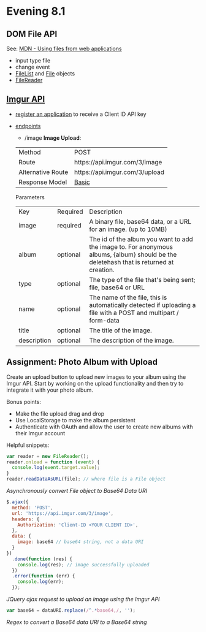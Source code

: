 # Evening 8.1

## DOM File API
See: [MDN - Using files from web applications](https://developer.mozilla.org/en-US/docs/Using_files_from_web_applications)
* input type file
* change event
* [FileList](https://developer.mozilla.org/en-US/docs/Web/API/FileList) and [File](https://developer.mozilla.org/en-US/docs/Web/API/File) objects
* [FileReader](https://developer.mozilla.org/en-US/docs/Web/API/FileReader)

## [Imgur API](https://api.imgur.com/)
* [register an application](https://api.imgur.com/#registerapp) to receive a Client ID API key
* [endpoints](https://api.imgur.com/endpoints)
  * /image **Image Upload**:
  <div id="image-upload" class="textbox">
    <table>
        <tbody><tr>
            <td class="header">Method</td>
            <td>POST</td>
        </tr>
        <tr>
            <td class="header">Route</td>
            <td class="url">https://api.imgur.com/3/image</td>
        </tr>
        <tr>
            <td class="header">Alternative Route</td>
            <td class="url">https://api.imgur.com/3/upload</td>
        </tr>
        <tr>
            <td class="header">Response Model</td>
            <td><a href="/models/basic">Basic</a></td>
        </tr>
    </tbody></table>

    <span>Parameters</span>
    <table>
        <tbody><tr class="header">
            <td>Key</td>
            <td>Required</td>
            <td>Description</td>
        </tr>
        <tr>
            <td>image</td>
            <td>required</td>
            <td>A binary file, base64 data, or a URL for an image. (up to 10MB)</td>
        </tr>
        <tr>
            <td>album</td>
            <td>optional</td>
            <td>
                The id of the album you want to add the image to.
                For anonymous albums, {album} should be the
                deletehash that is returned at creation.
            </td>
        </tr>
        <tr>
            <td>type</td>
            <td>optional</td>
            <td>The type of the file that's being sent; file, base64 or URL</td>
        </tr>
        <tr>
            <td>name</td>
            <td>optional</td>
            <td>The name of the file, this is automatically detected if uploading a file with a POST and multipart / form-data</td>
        </tr>
        <tr>
            <td>title</td>
            <td>optional</td>
            <td>The title of the image.</td>
        </tr>
        <tr>
            <td>description</td>
            <td>optional</td>
            <td>The description of the image.</td>
        </tr>
    </tbody></table>
</div>

## Assignment: Photo Album with Upload
Create an upload button to upload new images to your album using the Imgur API. Start by working on the upload functionality and then try to integrate it with your photo album.

Bonus points:
* Make the file upload drag and drop
* Use LocalStorage to make the album persistent
* Authenticate with OAuth and allow the user to create new albums with their Imgur account

Helpful snippets:

```javascript
var reader = new FileReader();
reader.onload = function (event) {
  console.log(event.target.value);
}
reader.readDataAsURL(file); // where file is a File object
```
*Asynchronously convert File object to Base64 Data URI*


```javascript
$.ajax({
  method: 'POST',
  url: 'https://api.imgur.com/3/image',
  headers: {
    Authorization: 'Client-ID <YOUR CLIENT ID>',
  },
  data: {
    image: base64 // base64 string, not a data URI
  }
})
  .done(function (res) {
    console.log(res); // image successfully uploaded
  })
  .error(function (err) {
    console.log(err);
  });
```
*JQuery ajax request to upload an image using the Imgur API*


```javascript
var base64 = dataURI.replace(/^.*base64,/, '');
```
*Regex to convert a Base64 data URI to a Base64 string*
